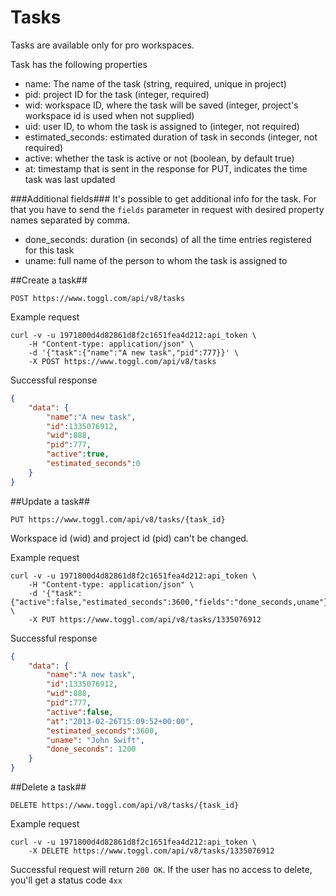 Tasks
====================
Tasks are available only for pro workspaces.

Task has the following properties
* name: The name of the task (string, required, unique in project)
* pid: project ID for the task (integer, required)
* wid: workspace ID, where the task will be saved (integer, project's workspace id is used when not supplied)
* uid: user ID, to whom the task is assigned to (integer, not required)
* estimated_seconds: estimated duration of task in seconds (integer, not required)
* active: whether the task is active or not (boolean, by default true)
* at: timestamp that is sent in the response for PUT, indicates the time task was last updated

###Additional fields###
It's possible to get additional info for the task. For that you have to send the `fields` parameter in request with desired property names separated by comma.

* done_seconds: duration (in seconds) of all the time entries registered for this task
* uname: full name of the person to whom the task is assigned to

##Create a task##

`POST https://www.toggl.com/api/v8/tasks`

Example request

```shell
curl -v -u 1971800d4d82861d8f2c1651fea4d212:api_token \
	-H "Content-type: application/json" \
	-d '{"task":{"name":"A new task","pid":777}}' \
	-X POST https://www.toggl.com/api/v8/tasks

```

Successful response
```json
{
	"data": {
		"name":"A new task",
		"id":1335076912,
		"wid":888,
		"pid":777,
		"active":true,
		"estimated_seconds":0
	}
}


```

##Update a task##

`PUT https://www.toggl.com/api/v8/tasks/{task_id}`

Workspace id (wid) and project id (pid) can't be changed.

Example request
```shell
curl -v -u 1971800d4d82861d8f2c1651fea4d212:api_token \
	-H "Content-type: application/json" \
	-d '{"task":{"active":false,"estimated_seconds":3600,"fields":"done_seconds,uname"}}' \
	-X PUT https://www.toggl.com/api/v8/tasks/1335076912
```

Successful response
```json
{
	"data": {
		"name":"A new task",
		"id":1335076912,
		"wid":888,
		"pid":777,
		"active":false,
		"at":"2013-02-26T15:09:52+00:00",
		"estimated_seconds":3600,
		"uname": "John Swift",
		"done_seconds": 1200
	}
}
```

##Delete a task##

`DELETE https://www.toggl.com/api/v8/tasks/{task_id}`

Example request
```shell
curl -v -u 1971800d4d82861d8f2c1651fea4d212:api_token \
	-X DELETE https://www.toggl.com/api/v8/tasks/1335076912
```

Successful request will return `200 OK`. If the user has no access to delete, you'll get a status code `4xx`